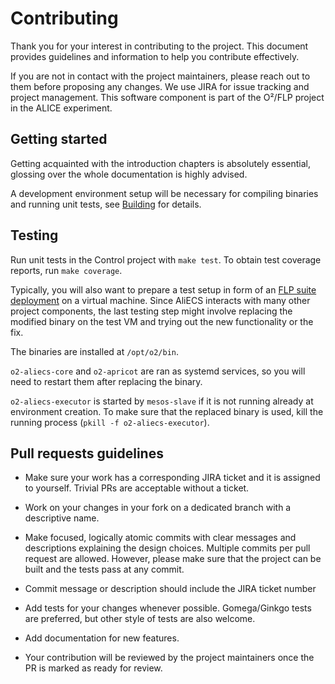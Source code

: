 # Contributing

Thank you for your interest in contributing to the project.
This document provides guidelines and information to help you contribute effectively.

If you are not in contact with the project maintainers, please reach out to them before proposing any changes.
We use JIRA for issue tracking and project management.
This software component is part of the O²/FLP project in the ALICE experiment.

## Getting started

Getting acquainted with the introduction chapters is absolutely essential, glossing over the whole documentation is highly advised.

A development environment setup will be necessary for compiling binaries and running unit tests, see [Building](/docs/building.md) for details.

## Testing

Run unit tests in the Control project with `make test`.
To obtain test coverage reports, run `make coverage`.

Typically, you will also want to prepare a test setup in form of an [FLP suite deployment](https://alice-flp.docs.cern.ch/system-configuration/utils/o2-flp-setup/) on a virtual machine.
Since AliECS interacts with many other project components, the last testing step might involve replacing the modified binary on the test VM and trying out the new functionality or the fix.

The binaries are installed at `/opt/o2/bin`.

`o2-aliecs-core` and `o2-apricot` are ran as systemd services, so you will need to restart them after replacing the binary.

`o2-aliecs-executor` is started by `mesos-slave` if it is not running already at environment creation.
To make sure that the replaced binary is used, kill the running process (`pkill -f o2-aliecs-executor`).

## Pull requests guidelines

- Make sure your work has a corresponding JIRA ticket and it is assigned to yourself.
Trivial PRs are acceptable without a ticket.

- Work on your changes in your fork on a dedicated branch with a descriptive name.

- Make focused, logically atomic commits with clear messages and descriptions explaining the design choices.
Multiple commits per pull request are allowed.
However, please make sure that the project can be built and the tests pass at any commit.

- Commit message or description should include the JIRA ticket number

- Add tests for your changes whenever possible.
Gomega/Ginkgo tests are preferred, but other style of tests are also welcome.

- Add documentation for new features.

- Your contribution will be reviewed by the project maintainers once the PR is marked as ready for review.